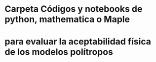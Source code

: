 # Carpeta Códigos y notebooks de python, mathematica o Maple 
# para evaluar la aceptabilidad física de los modelos polítropos 
